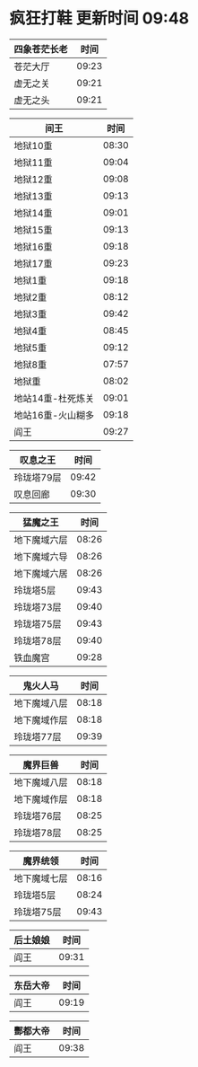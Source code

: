 # 疯狂打鞋 更新时间 09:48

| 四象苍茫长老   | 时间    |
|--------|-------|
| 苍茫大厅 | 09:23 |
| 虚无之关 | 09:21 |
| 虚无之头 | 09:21 |

| 间王   | 时间    |
|--------|-------|
| 地狱10重 | 08:30 |
| 地狱11重 | 09:04 |
| 地狱12重 | 09:08 |
| 地狱13重 | 09:13 |
| 地狱14重 | 09:01 |
| 地狱15重 | 09:13 |
| 地狱16重 | 09:18 |
| 地狱17重 | 09:23 |
| 地狱1重 | 09:18 |
| 地狱2重 | 08:12 |
| 地狱3重 | 09:42 |
| 地狱4重 | 08:45 |
| 地狱5重 | 09:12 |
| 地狱8重 | 07:57 |
| 地狱重 | 08:02 |
| 地站14重-杜死炼关 | 09:01 |
| 地站16重-火山糊多 | 09:18 |
| 阎王 | 09:27 |

| 叹息之王   | 时间    |
|--------|-------|
| 玲珑塔79层 | 09:42 |
| 叹息回廊 | 09:30 |

| 猛魔之王   | 时间    |
|--------|-------|
| 地下魔域六层 | 08:26 |
| 地下魔域六导 | 08:26 |
| 地下魔域六居 | 08:26 |
| 玲珑塔5层 | 09:43 |
| 玲珑塔73层 | 09:40 |
| 玲珑塔75层 | 09:43 |
| 玲珑塔78层 | 09:40 |
| 铁血魔宫 | 09:28 |

| 鬼火人马   | 时间    |
|--------|-------|
| 地下魔域八层 | 08:18 |
| 地下魔域作层 | 08:18 |
| 玲珑塔77层 | 09:39 |

| 魔界巨兽   | 时间    |
|--------|-------|
| 地下魔域八层 | 08:18 |
| 地下魔域作层 | 08:18 |
| 玲珑塔76层 | 08:25 |
| 玲珑塔78层 | 08:25 |

| 魔界统领   | 时间    |
|--------|-------|
| 地下魔域七层 | 08:16 |
| 玲珑塔5层 | 08:24 |
| 玲珑塔75层 | 09:43 |

| 后土娘娘   | 时间    |
|--------|-------|
| 阎王 | 09:31 |

| 东岳大帝   | 时间    |
|--------|-------|
| 阎王 | 09:19 |

| 酆都大帝   | 时间    |
|--------|-------|
| 阎王 | 09:38 |